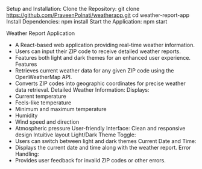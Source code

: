 Setup and Installation:
  Clone the Repository:
    git clone https://github.com/PraveenPolnati/weatherapp.git
    cd weather-report-app
  Install Dependencies:
    npm install
  Start the Application:
    npm start

Weather Report Application
- A React-based web application providing real-time weather information.
- Users can input their ZIP code to receive detailed weather reports.
- Features both light and dark themes for an enhanced user experience.
Features
- Retrieves current weather data for any given ZIP code using the OpenWeatherMap API.
- Converts ZIP codes into geographic coordinates for precise weather data retrieval.
Detailed Weather Information: Displays:
- Current temperature
- Feels-like temperature
- Minimum and maximum temperature
- Humidity
- Wind speed and direction
- Atmospheric pressure
User-friendly Interface:
  Clean and responsive design
  Intuitive layout
Light/Dark Theme Toggle:
- Users can switch between light and dark themes
Current Date and Time:
- Displays the current date and time along with the weather report.
Error Handling:
- Provides user feedback for invalid ZIP codes or other errors.
